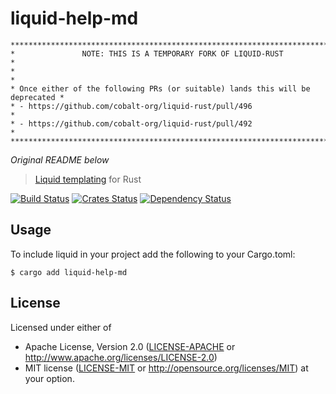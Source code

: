 liquid-help-md
===========

    ********************************************************************************
    *               NOTE: THIS IS A TEMPORARY FORK OF LIQUID-RUST                  *
    *                                                                              *
    * Once either of the following PRs (or suitable) lands this will be deprecated *
    * - https://github.com/cobalt-org/liquid-rust/pull/496                         *
    * - https://github.com/cobalt-org/liquid-rust/pull/492                         *
    ********************************************************************************


*Original README below*

> [Liquid templating](http://liquidmarkup.org/) for Rust

[![Build Status](https://dev.azure.com/cobalt-org/cobalt-org/_apis/build/status/liquid-rust?branchName=master)](https://dev.azure.com/cobalt-org/cobalt-org/_build/latest?definitionId=1&branchName=master)
[![Crates Status](https://img.shields.io/crates/v/liquid.svg)](https://crates.io/crates/liquid)
[![Dependency Status](https://dependencyci.com/github/cobalt-org/liquid-rust/badge)](https://dependencyci.com/github/cobalt-org/liquid-rust)

Usage
----------

To include liquid in your project add the following to your Cargo.toml:

```console
$ cargo add liquid-help-md
```

## License

Licensed under either of

 * Apache License, Version 2.0 ([LICENSE-APACHE](LICENSE-APACHE) or http://www.apache.org/licenses/LICENSE-2.0)
 * MIT license ([LICENSE-MIT](LICENSE-MIT) or http://opensource.org/licenses/MIT)
  at your option.
